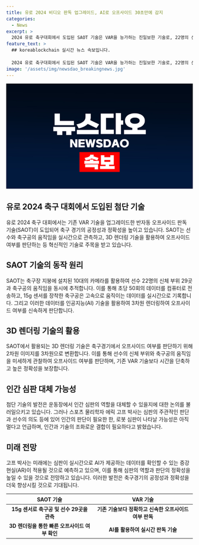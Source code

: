 ```yaml
---
title: 유로 2024 비디오 판독 업그레이드, AI로 오프사이드 30초만에 감지
categories:
  - News
excerpt: >
  2024 유로 축구대회에서 도입된 SAOT 기술은 VAR을 능가하는 진일보한 기술로, 22명의 선수의 29곳을 동시에 추적하는 센서로 축구공의 위치와 움직임을 확인한다. 또한, 칩을 달은 축구공은 카메라보다 10배 빠른 속도로 데이터를 전송하여 인공지능 기술을 활용해 3차원 렌더링을 하며, 선수의 오프사이드 여부를 실시간으로 30초 이내에 판정한다. 미래에는 심판이 증강현실을 통해 AI가 제공하는 데이터를 확인할 수도 있을 것으로 전망된다.
feature_text: >
  ## koreablockchain 실시간 뉴스 속보입니다.

  2024 유로 축구대회에서 도입된 SAOT 기술은 VAR을 능가하는 진일보한 기술로, 22명의 선수의 29곳을 동시에 추적하는 센서로 축구공의 위치와 움직임을 확인한다. 또한, 칩을 달은 축구공은 카메라보다 10배 빠른 속도로 데이터를 전송하여 인공지능 기술을 활용해 3차원 렌더링을 하며, 선수의 오프사이드 여부를 실시간으로 30초 이내에 판정한다. 미래에는 심판이 증강현실을 통해 AI가 제공하는 데이터를 확인할 수도 있을 것으로 전망된다.
image: '/assets/img/newsdao_breakingnews.jpg'
---
```


<p><img src="/assets/img/newsdao_breakingnews.jpg" alt="koreablockchain 속보" /></p>

<h2 data-ke-size="size26">유로 2024 축구 대회에서 도입된 첨단 기술</h2>

<p data-ke-size="size16">유로 2024 축구 대회에서는 기존 VAR 기술을 업그레이드한 반자동 오프사이드 판독 기술(SAOT)이 도입되어 축구 경기의 공정성과 정확성을 높이고 있습니다. SAOT는 선수와 축구공의 움직임을 실시간으로 관측하고, 3D 렌더링 기술을 활용하여 오프사이드 여부를 판단하는 등 혁신적인 기술로 주목을 받고 있습니다.</p>

<h2 data-ke-size="size24">SAOT 기술의 동작 원리</h2>

<p data-ke-size="size16">SAOT는 축구장 지붕에 설치된 10대의 카메라를 활용하여 선수 22명의 신체 부위 29곳과 축구공의 움직임을 동시에 추적합니다. 이를 통해 초당 50회의 데이터를 컴퓨터로 전송하고, 15g 센서를 장착한 축구공은 고속으로 움직이는 데이터를 실시간으로 기록합니다. 그리고 이러한 데이터를 인공지능(AI) 기술을 활용하여 3차원 렌더링하여 오프사이드 여부를 신속하게 판단합니다.</p>

<h2 data-ke-size="size24">3D 렌더링 기술의 활용</h2>

<p data-ke-size="size16">SAOT에서 활용되는 3D 렌더링 기술은 축구경기에서 오프사이드 여부를 판단하기 위해 2차원 이미지를 3차원으로 변환합니다. 이를 통해 선수의 신체 부위와 축구공의 움직임을 미세하게 관찰하여 오프사이드 여부를 판단하며, 기존 VAR 기술보다 시간을 단축하고 높은 정확성을 보장합니다.</p>

<h2 data-ke-size="size24">인간 심판 대체 가능성</h2>

<p data-ke-size="size16">첨단 기술의 발전은 운동장에서 인간 심판의 역할을 대체할 수 있을지에 대한 논의를 불러일으키고 있습니다. 그러나 스포츠 물리학자 에릭 고프 박사는 심판의 주관적인 판단과 선수의 의도 등에 있어 인간의 판단이 필요한 한, 로봇 심판이 나타날 가능성은 아직 멀다고 언급하며, 인간과 기술의 조화로운 결합이 필요하다고 밝혔습니다.</p>

<h2 data-ke-size="size24">미래 전망</h2>

<p data-ke-size="size16">고프 박사는 미래에는 심판이 실시간으로 AI가 제공하는 데이터를 확인할 수 있는 증강현실(AR)이 적용될 것으로 예측하고 있으며, 이를 통해 심판의 역할과 판단의 정확성을 높일 수 있을 것으로 전망하고 있습니다. 이러한 발전은 축구경기의 공정성과 정확성을 더욱 향상시킬 것으로 기대됩니다.</p>

<table>
    <thead>
        <tr>
            <th>SAOT 기술</th>
            <th>VAR 기술</th>
        </tr>
    </thead>
    <tbody>
        <tr>
            <td style="text-align: center; height: 17px;"><b>15g 센서로 축구공 및 선수 29곳을 관측</b></td>
            <td style="text-align: center; height: 17px;"><b>기존 기술보다 정확하고 신속한 오프사이드 여부 판독</b></td>
        </tr>
        <tr>
            <td style="text-align: center; height: 17px;"><b>3D 렌더링을 통한 빠른 오프사이드 여부 확인</b></td>
            <td style="text-align: center; height: 17px;"><b>AI를 활용하여 실시간 판독 기술</b></td>
        </tr>
    </tbody>
</table>

<p data-ke-size="size16">&nbsp;</p>

